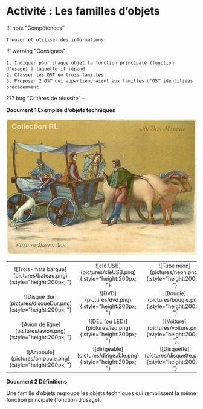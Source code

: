 # Activité : Les familles d’objets

!!! note "Compétences"

    Trouver et utiliser des informations 

!!! warning "Consignes"

    1. Indiquer pour chaque objet la fonction principale (fonction d'usage) à laquelle il répond.
    2. Classer les OST en trois familles.
    3. Proposer 2 OST qui appartiendraient aux familles d'OST identifiées précédemment.
    
??? bug "Critères de réussite"
    - 


**Document 1 Exemples d'objets techniques**


![alt text](image.png)

<table markdown>
<tbody markdown>
<tr markdown>
<td style="width:33%; text-align: center;" markdown> ![Trois-mâts barque](pictures/bateau.png){:style="height:200px; "} </td>
<td style="width:33%; text-align: center;" markdown> ![clé USB](pictures/cleUSB.png){:style="height:200px; "}	</td>
<td style="width:33%; text-align: center;" markdown> ![Tube néon](pictures/neon.png){:style="height:200px; "} </td>
</td>
<tr markdown>
<td markdown style="text-align: center;"> ![Disque dur](pictures/disqueDur.png){:style="height:200px; "}	</td>
<td markdown style="text-align: center;"> ![DVD](pictures/dvd.png){:style="height:200px; "}		</td>
<td markdown style="text-align: center;"> ![Bougie](pictures/bougie.png){:style="height:200px; "}		</td>
</tr>

<tr markdown>
<td markdown style="text-align: center;"> 		![Avion de ligne](pictures/avion.png){:style="height:200px; "}	</td>
<td markdown style="text-align: center;"> 	![DEL (ou LED)](pictures/led.png){:style="height:200px; "}		</td>
<td markdown style="text-align: center;"> 	![Voiture](pictures/voiture.png){:style="height:200px; "}		</td>
</tr>

<tr markdown>
<td markdown style="text-align: center;"> 		![Ampoule](pictures/ampoule.png){:style="height:200px; "}	</td>
<td markdown style="text-align: center;"> 	![dirigeable](pictures/dirigeable.png){:style="height:200px; "}		</td>
<td markdown style="text-align: center;"> 	![Disquette](pictures/disquette.png){:style="height:200px; "}		</td>
</tr>

</tbody>
</table>

**Document 2 Définitions**

Une famille d’objets regroupe les objets techniques qui remplissent la même fonction principale (fonction d’usage).


